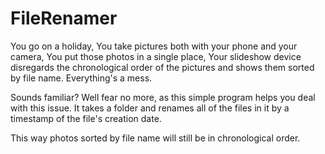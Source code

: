 # FileRenamer

You go on a holiday,
You take pictures both with your phone and your camera,
You put those photos in a single place,
Your slideshow device disregards the chronological order of the pictures and shows them sorted by file name.
Everything's a mess.

Sounds familiar?
Well fear no more, as this simple program helps you deal with this issue.
It takes a folder and renames all of the files in it by a timestamp of the file's creation date.

This way photos sorted by file name will still be in chronological order.
